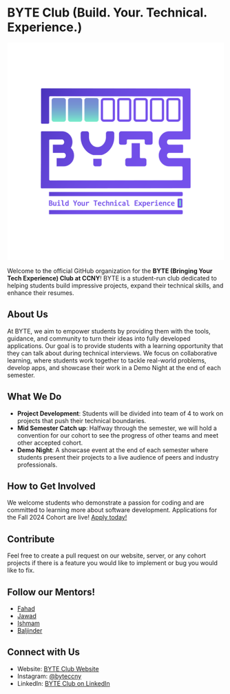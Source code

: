 # BYTE Club (Build. Your. Technical. Experience.) 

![BYTE Logo](../img/Primary%20Logo.png)

Welcome to the official GitHub organization for the **BYTE (Bringing Your Tech Experience) Club at CCNY**! BYTE is a student-run club dedicated to helping students build impressive projects, expand their technical skills, and enhance their resumes.

## About Us

At BYTE, we aim to empower students by providing them with the tools, guidance, and community to turn their ideas into fully developed applications. Our goal is to provide students with a learning opportunity that they can talk about during technical interviews. We focus on collaborative learning, where students work together to tackle real-world problems, develop apps, and showcase their work in a Demo Night at the end of each semester.

## What We Do

- **Project Development**: Students will be divided into team of 4 to work on projects that push their technical boundaries. 
- **Mid Semester Catch up**: Halfway through the semester, we will hold a convention for our cohort to see the progress of other teams and meet other accepted cohort.
- **Demo Night**: A showcase event at the end of each semester where students present their projects to a live audience of peers and industry professionals.
  
## How to Get Involved

We welcome students who demonstrate a passion for coding and are committed to learning more about software development. Applications for the Fall 2024 Cohort are live! [Apply today!](https://docs.google.com/forms/d/e/1FAIpQLSfK8xf-lyFWMm4BcrrwNYlRb0mCMfye_oKbfJgYZVkvQY5SJg/viewform?usp=sf_link)

## Contribute
Feel free to create a pull request on our website, server, or any cohort projects if there is a feature you would like to implement or bug you would like to fix.

## Follow our Mentors!
- [Fahad](https://github.com/LordFarquaadtheCreator)
- [Jawad](https://github.com/joewadk)
- [Ishmam](https://github.com/IshmamF)
- [Baljinder](https://github.com/BaljinderHothi)

## Connect with Us

- Website: [BYTE Club Website](https://www.byteccny.com/)
- Instagram: [@byteccny](https://instagram.com/byteccny)
- LinkedIn: [BYTE Club on LinkedIn](https://www.linkedin.com/company/byte-ccny/)
